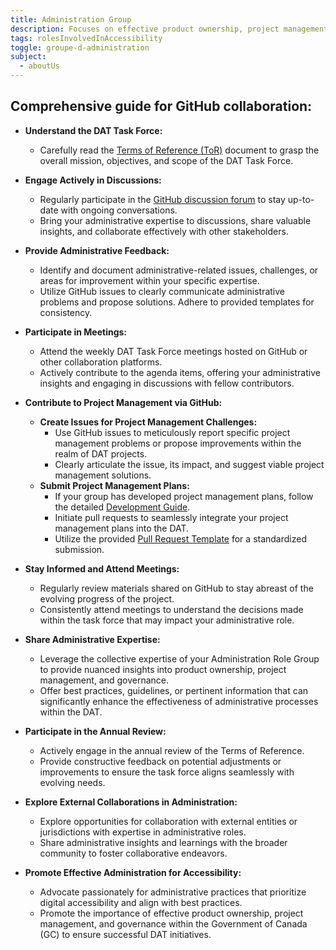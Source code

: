 ```yaml
---
title: Administration Group
description: Focuses on effective product ownership, project management, and governance to enhance digital accessibility for the Government of Canada.
tags: rolesInvolvedInAccessibility
toggle: groupe-d-administration
subject:
  - aboutUs
---
```


## Comprehensive guide for GitHub collaboration:

- **Understand the DAT Task Force:**
  - Carefully read the [Terms of Reference (ToR)](https://github.com/gc-da11yn/gc-da11yn.github.io/discussions) document to grasp the overall mission, objectives, and scope of the DAT Task Force.

- **Engage Actively in Discussions:**
  - Regularly participate in the [GitHub discussion forum](https://github.com/gc-da11yn/gc-da11yn.github.io/discussions) to stay up-to-date with ongoing conversations.
  - Bring your administrative expertise to discussions, share valuable insights, and collaborate effectively with other stakeholders.

- **Provide Administrative Feedback:**
  - Identify and document administrative-related issues, challenges, or areas for improvement within your specific expertise.
  - Utilize GitHub issues to clearly communicate administrative problems and propose solutions. Adhere to provided templates for consistency.

- **Participate in Meetings:**
  - Attend the weekly DAT Task Force meetings hosted on GitHub or other collaboration platforms.
  - Actively contribute to the agenda items, offering your administrative insights and engaging in discussions with fellow contributors.

- **Contribute to Project Management via GitHub:**
  - **Create Issues for Project Management Challenges:**
    - Use GitHub issues to meticulously report specific project management problems or propose improvements within the realm of DAT projects.
    - Clearly articulate the issue, its impact, and suggest viable project management solutions.
  - **Submit Project Management Plans:**
    - If your group has developed project management plans, follow the detailed [Development Guide](https://github.com/gc-da11yn/gc-da11yn.github.io/blob/main/.github/DEVELOPMENT.md).
    - Initiate pull requests to seamlessly integrate your project management plans into the DAT.
    - Utilize the provided [Pull Request Template](https://github.com/gc-da11yn/gc-da11yn.github.io/blob/main/.github/PULL_REQUEST_TEMPLATE.md) for a standardized submission.

- **Stay Informed and Attend Meetings:**
  - Regularly review materials shared on GitHub to stay abreast of the evolving progress of the project.
  - Consistently attend meetings to understand the decisions made within the task force that may impact your administrative role.

- **Share Administrative Expertise:**
  - Leverage the collective expertise of your Administration Role Group to provide nuanced insights into product ownership, project management, and governance.
  - Offer best practices, guidelines, or pertinent information that can significantly enhance the effectiveness of administrative processes within the DAT.

- **Participate in the Annual Review:**
  - Actively engage in the annual review of the Terms of Reference.
  - Provide constructive feedback on potential adjustments or improvements to ensure the task force aligns seamlessly with evolving needs.

- **Explore External Collaborations in Administration:**
  - Explore opportunities for collaboration with external entities or jurisdictions with expertise in administrative roles.
  - Share administrative insights and learnings with the broader community to foster collaborative endeavors.

- **Promote Effective Administration for Accessibility:**
  - Advocate passionately for administrative practices that prioritize digital accessibility and align with best practices.
  - Promote the importance of effective product ownership, project management, and governance within the Government of Canada (GC) to ensure successful DAT initiatives.
